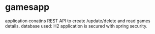 # gamesapp

application conatins REST API to create /update/delete and read games details.
database used: H2
application is secured with spring security.
